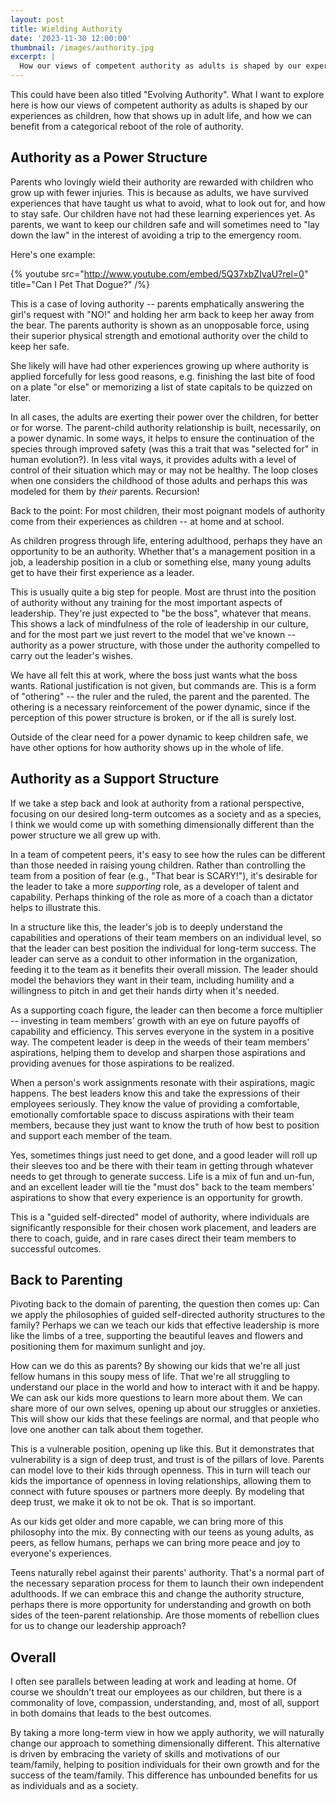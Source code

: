 ```yaml
---
layout: post
title: Wielding Authority
date: '2023-11-30 12:00:00'
thumbnail: /images/authority.jpg
excerpt: |
  How our views of competent authority as adults is shaped by our experiences as children, how that shows up in adult life, and how we can benefit from a categorical reboot of the role of authority.
---
```


This could have been also titled "Evolving Authority". What I want to explore here is how our views of competent authority as adults is shaped by our experiences as children, how that shows up in adult life, and how we can benefit from a categorical reboot of the role of authority.


## Authority as a Power Structure

Parents who lovingly wield their authority are rewarded with children who grow up with fewer injuries. This is because as adults, we have survived experiences that have taught us what to avoid, what to look out for, and how to stay safe. Our children have not had these learning experiences yet. As parents, we want to keep our children safe and will sometimes need to "lay down the law" in the interest of avoiding a trip to the emergency room.

Here's one example:

{% youtube src="http://www.youtube.com/embed/5Q37xbZIvaU?rel=0" title="Can I Pet That Dogue?" /%}

This is a case of loving authority -- parents emphatically answering the girl's request with "NO!" and holding her arm back to keep her away from the bear. The parents authority is shown as an unopposable force, using their superior physical strength and emotional authority over the child to keep her safe.

She likely will have had other experiences growing up where authority is applied forcefully for less good reasons, e.g. finishing the last bite of food on a plate "or else" or memorizing a list of state capitals to be quizzed on later.

In all cases, the adults are exerting their power over the children, for better or for worse. The parent-child authority relationship is built, necessarily, on a power dynamic. In some ways, it helps to ensure the continuation of the species through improved safety (was this a trait that was "selected for" in human evolution?). In less vital ways, it provides adults with a level of control of their situation which may or may not be healthy. The loop closes when one considers the childhood of those adults and perhaps this was modeled for them by _their_ parents. Recursion!

Back to the point: For most children, their most poignant models of authority come from their experiences as children -- at home and at school. 

As children progress through life, entering adulthood, perhaps they have an opportunity to be an authority. Whether that's a management position in a job, a leadership position in a club or something else, many young adults get to have their first experience as a leader.

This is usually quite a big step for people. Most are thrust into the position of authority without any training for the most important aspects of leadership. They're just expected to "be the boss", whatever that means. This shows a lack of mindfulness of the role of leadership in our culture, and for the most part we just revert to the model that we've known -- authority as a power structure, with those under the authority compelled to carry out the leader's wishes.

We have all felt this at work, where the boss just wants what the boss wants. Rational justification is not given, but commands are. This is a form of "othering" -- the ruler and the ruled, the parent and the parented. The othering is a necessary reinforcement of the power dynamic, since if the perception of this power structure is broken, or if the all is surely lost.

Outside of the clear need for a power dynamic to keep children safe, we have other options for how authority shows up in the whole of life.


## Authority as a Support Structure

If we take a step back and look at authority from a rational perspective, focusing on our desired long-term outcomes as a society and as a species, I think we would come up with something dimensionally different than the power structure we all grew up with.

In a team of competent peers, it's easy to see how the rules can be different than those needed in raising young children. Rather than controlling the team from a position of fear (e.g., "That bear is SCARY!"), it's desirable for the leader to take a more *supporting* role, as a developer of talent and capability. Perhaps thinking of the role as more of a coach than a dictator helps to illustrate this.

In a structure like this, the leader's job is to deeply understand the capabilities and operations of their team members on an individual level, so that the leader can best position the individual for long-term success. The leader can serve as a conduit to other information in the organization, feeding it to the team as it benefits their overall mission. The leader should model the behaviors they want in their team, including humility and a willingness to pitch in and get their hands dirty when it's needed.

As a supporting coach figure, the leader can then become a force multiplier -- investing in team members' growth with an eye on future payoffs of capability and efficiency. This serves everyone in the system in a positive way. The competent leader is deep in the weeds of their team members' aspirations, helping them to develop and sharpen those aspirations and providing avenues for those aspirations to be realized.

When a person's work assignments resonate with their aspirations, magic happens. The best leaders know this and take the expressions of their employees seriously. They know the value of providing a comfortable, emotionally comfortable space to discuss aspirations with their team members, because they just want to know the truth of how best to position and support each member of the team.

Yes, sometimes things just need to get done, and a good leader will roll up their sleeves too and be there with their team in getting through whatever needs to get through to generate success. Life is a mix of fun and un-fun, and an excellent leader will tie the "must dos" back to the team members' aspirations to show that every experience is an opportunity for growth.

This is a "guided self-directed" model of authority, where individuals are significantly responsible for their chosen work placement, and leaders are there to coach, guide, and in rare cases direct their team members to successful outcomes.


## Back to Parenting

Pivoting back to the domain of parenting, the question then comes up: Can we apply the philosophies of guided self-directed authority structures to the family? Perhaps we can we teach our kids that effective leadership is more like the limbs of a tree, supporting the beautiful leaves and flowers and positioning them for maximum sunlight and joy.

How can we do this as parents? By showing our kids that we're all just fellow humans in this soupy mess of life. That we're all struggling to understand our place in the world and how to interact with it and be happy. We can ask our kids more questions to learn more about them. We can share more of our own selves, opening up about our struggles or anxieties. This will show our kids that these feelings are normal, and that people who love one another can talk about them together.

This is a vulnerable position, opening up like this. But it demonstrates that vulnerability is a sign of deep trust, and trust is of the pillars of love. Parents can model love to their kids through openness. This in turn will teach our kids the importance of openness in loving relationships, allowing them to connect with future spouses or partners more deeply. By modeling that deep trust, we make it ok to not be ok. That is so important.

As our kids get older and more capable, we can bring more of this philosophy into the mix. By connecting with our teens as young adults, as peers, as fellow humans, perhaps we can bring more peace and joy to everyone's experiences. 

Teens naturally rebel against their parents' authority. That's a normal part of the necessary separation process for them to launch their own independent adulthoods. If we can embrace this and change the authority structure, perhaps there is more opportunity for understanding and growth on both sides of the teen-parent relationship. Are those moments of rebellion clues for us to change our leadership approach?


## Overall

I often see parallels between leading at work and leading at home. Of course we shouldn't treat our employees as our children, but there is a commonality of love, compassion, understanding, and, most of all, support in both domains that leads to the best outcomes. 

By taking a more long-term view in how we apply authority, we will naturally change our approach to something dimensionally different. This alternative is driven by embracing the variety of skills and motivations of our team/family, helping to position individuals for their own growth and for the success of the team/family. This difference has unbounded benefits for us as individuals and as a society.
